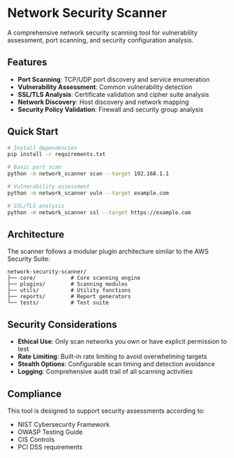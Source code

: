 # Network Security Scanner

A comprehensive network security scanning tool for vulnerability assessment, port scanning, and security configuration analysis.

## Features

- **Port Scanning**: TCP/UDP port discovery and service enumeration
- **Vulnerability Assessment**: Common vulnerability detection
- **SSL/TLS Analysis**: Certificate validation and cipher suite analysis
- **Network Discovery**: Host discovery and network mapping
- **Security Policy Validation**: Firewall and security group analysis

## Quick Start

```bash
# Install dependencies
pip install -r requirements.txt

# Basic port scan
python -m network_scanner scan --target 192.168.1.1

# Vulnerability assessment
python -m network_scanner vuln --target example.com

# SSL/TLS analysis
python -m network_scanner ssl --target https://example.com
```

## Architecture

The scanner follows a modular plugin architecture similar to the AWS Security Suite:

```
network-security-scanner/
├── core/           # Core scanning engine
├── plugins/        # Scanning modules
├── utils/          # Utility functions
├── reports/        # Report generators
└── tests/          # Test suite
```

## Security Considerations

- **Ethical Use**: Only scan networks you own or have explicit permission to test
- **Rate Limiting**: Built-in rate limiting to avoid overwhelming targets
- **Stealth Options**: Configurable scan timing and detection avoidance
- **Logging**: Comprehensive audit trail of all scanning activities

## Compliance

This tool is designed to support security assessments according to:
- NIST Cybersecurity Framework
- OWASP Testing Guide
- CIS Controls
- PCI DSS requirements
